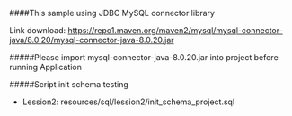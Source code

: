 ####This sample using JDBC MySQL connector library

Link download: https://repo1.maven.org/maven2/mysql/mysql-connector-java/8.0.20/mysql-connector-java-8.0.20.jar

#####Please import mysql-connector-java-8.0.20.jar into project before running Application

#####Script init schema testing
- Lession2:
resources/sql/lession2/init_schema_project.sql
